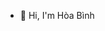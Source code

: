 - 👋 Hi, I'm Hòa Bình


<!---
- 👀 I’m interested in ...
- 🌱 I’m currently learning ...
- 💞️ I’m looking to collaborate on ...
- 📫 How to reach me ...
BinCT/BinCT is a ✨ special ✨ repository because its `README.md` (this file) appears on your GitHub profile.
You can click the Preview link to take a look at your changes.
--->
